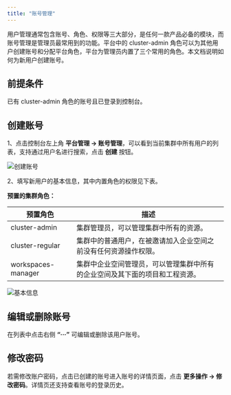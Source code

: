 ```yaml
---
title: "账号管理"
---
```


用户管理通常包含账号、角色、权限等三大部分，是任何一款产品必备的模块，而账号管理是管理员最常用到的功能。平台中的 cluster-admin 角色可以为其他用户创建账号和分配平台角色，平台为管理员内置了三个常用的角色。本文档说明如何为新用户创建账号。

## 前提条件

已有 cluster-admin 角色的账号且已登录到控制台。

## 创建账号

1、点击控制台左上角 **平台管理 → 账号管理**，可以看到当前集群中所有用户的列表，支持通过用户名进行搜索，点击 **创建** 按钮。

![创建账号](/create-account.png)

2、填写新用户的基本信息，其中内置角色的权限见下表。

**预置的集群角色：**

|预置角色|描述|
|---|---|
|cluster-admin |集群管理员，可以管理集群中所有的资源。|
|cluster-regular|集群中的普通用户，在被邀请加入企业空间之前没有任何资源操作权限。|
|workspaces-manager|集群中企业空间管理员，可以管理集群中所有的企业空间及其下面的项目和工程资源。|

![基本信息](/add-new-user.png)

## 编辑或删除账号

在列表中点击右侧 **“···”** 可编辑或删除该用户账号。

## 修改密码

若需修改账户密码，点击已创建的账号进入账号的详情页面，点击 **更多操作 → 修改密码**。详情页还支持查看账号的登录历史。